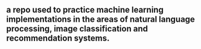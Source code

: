 ## a repo used to practice machine learning implementations in the areas of natural language processing, image classification and recommendation systems.
